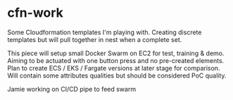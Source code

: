# cfn-work

Some Cloudformation templates I'm playing with.
Creating discrete templates but will pull together in nest when a complete set.

This piece will setup small Docker Swarm on EC2 for test, training & demo. Aiming to be actuated with one button press and no pre-created elements. Plan to create ECS / EKS / Fargate versions at later stage for comparison. Will contain some attributes qualities but should be considered PoC quality.

Jamie working on CI/CD pipe to feed swarm
